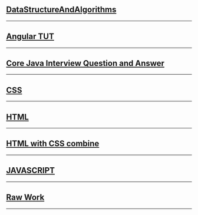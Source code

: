 ## [DataStructureAndAlgorithms](https://github.com/borkarchetan/JOKER/tree/main/Algorithms)

---

## [Angular TUT](https://github.com/borkarchetan/JOKER/tree/main/Angular%20Tut/blog)

---

## [Core Java Interview Question and Answer](https://github.com/borkarchetan/JOKER/tree/main/Core%20Java)

---

## [CSS](https://github.com/borkarchetan/JOKER/tree/main/CSS)

---

## [HTML](https://github.com/borkarchetan/JOKER/tree/main/HTML)

---

## [HTML with CSS combine](https://github.com/borkarchetan/JOKER/tree/main/HTMl-CSS-CombineProject)

---

## [JAVASCRIPT](https://github.com/borkarchetan/JOKER/tree/main/JAVASCRIPT)
---

## [Raw Work ]()
---
